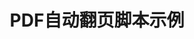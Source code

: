 ---
layout: article
title: PDF自动翻页脚本示例
description: 
  - 模板展示了PDF数据源的脚本示例。
lang: cn
weight: 50
isDraft: false
ref: Script_PDF_Viewer
category:
  - Script
  - Scripting
image: Script_PDF_Viewer_EN.png
download: Script_PDF_Viewer_EN.pbmx
overview_description:
overview_benefits:
overview_data_sources:
---
